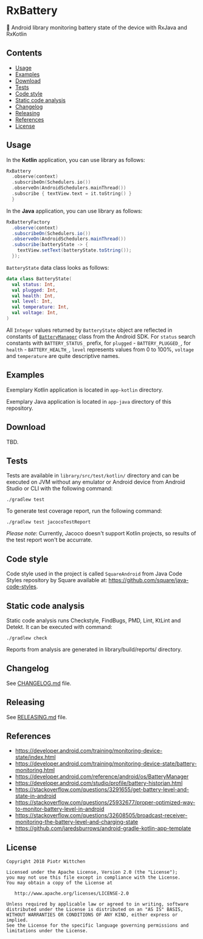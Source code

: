 RxBattery
=========
🔋 Android library monitoring battery state of the device with RxJava and RxKotlin

Contents
--------

- [Usage](#usage)
- [Examples](#examples)
- [Download](#download)
- [Tests](#tests)
- [Code style](#code-style)
- [Static code analysis](#static-code-analysis)
- [Changelog](#changelog)
- [Releasing](#releasing)
- [References](#references)
- [License](#license)

Usage
-----

In the **Kotlin** application, you can use library as follows:

```kotlin
RxBattery
  .observe(context)
  .subscribeOn(Schedulers.io())
  .observeOn(AndroidSchedulers.mainThread())
  .subscribe { textView.text = it.toString() }
  }
```

In the **Java** application, you can use library as follows:

```java
RxBatteryFactory
  .observe(context)
  .subscribeOn(Schedulers.io())
  .observeOn(AndroidSchedulers.mainThread())
  .subscribe(batteryState -> {
    textView.setText(batteryState.toString());
  });
```

`BatteryState` data class looks as follows:

```kotlin
data class BatteryState(
  val status: Int,
  val plugged: Int,
  val health: Int,
  val level: Int,
  val temperature: Int,
  val voltage: Int,
)
```

All `Integer` values returned by `BatteryState` object are reflected in constants of [`BatteryManager`](https://developer.android.com/reference/android/os/BatteryManager) class from the Android SDK.
For `status` search constants with `BATTERY_STATUS_` prefix, for `plugged` - `BATTERY_PLUGGED_`, for `health` - `BATTERY_HEALTH_`, `level` represents values from 0 to 100%, `voltage` and `temperature` are quite descriptive names.

Examples
--------

Exemplary Kotlin application is located in `app-kotlin` directory.

Exemplary Java application is located in `app-java` directory of this repository.

Download
--------

TBD.

Tests
-----

Tests are available in `library/src/test/kotlin/` directory and can be executed on JVM without any emulator or Android device from Android Studio or CLI with the following command:

```
./gradlew test
```

To generate test coverage report, run the following command:

```
./gradlew test jacocoTestReport
```

*Please note*: Currently, Jacoco doesn't support Kotlin projects, so results of the test report won't be accurrate.

Code style
----------

Code style used in the project is called `SquareAndroid` from Java Code Styles repository by Square available at: https://github.com/square/java-code-styles.

Static code analysis
--------------------

Static code analysis runs Checkstyle, FindBugs, PMD, Lint, KtLint and Detekt. It can be executed with command:

```
./gradlew check
```

Reports from analysis are generated in library/build/reports/ directory.

Changelog
---------

See [CHANGELOG.md](https://github.com/pwittchen/RxBattery/blob/master/CHANGELOG.md) file.

Releasing
---------

See [RELEASING.md](https://github.com/pwittchen/RxBattery/blob/master/RELEASING.md) file.

References
----------
- https://developer.android.com/training/monitoring-device-state/index.html
- https://developer.android.com/training/monitoring-device-state/battery-monitoring.html
- https://developer.android.com/reference/android/os/BatteryManager
- https://developer.android.com/studio/profile/battery-historian.html
- https://stackoverflow.com/questions/3291655/get-battery-level-and-state-in-android
- https://stackoverflow.com/questions/25932677/proper-optimized-way-to-monitor-battery-level-in-android
- https://stackoverflow.com/questions/32608505/broadcast-receiver-monitoring-the-battery-level-and-charging-state
- https://github.com/jaredsburrows/android-gradle-kotlin-app-template

License
-------

    Copyright 2018 Piotr Wittchen

    Licensed under the Apache License, Version 2.0 (the "License");
    you may not use this file except in compliance with the License.
    You may obtain a copy of the License at

       http://www.apache.org/licenses/LICENSE-2.0

    Unless required by applicable law or agreed to in writing, software
    distributed under the License is distributed on an "AS IS" BASIS,
    WITHOUT WARRANTIES OR CONDITIONS OF ANY KIND, either express or implied.
    See the License for the specific language governing permissions and
    limitations under the License.
